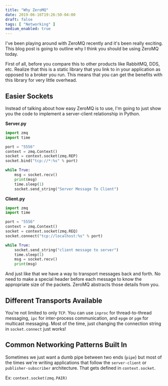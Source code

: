```yaml
---
title: "Why ZeroMQ"
date: 2019-06-16T19:26:50-04:00
draft: false
tags: [ "Networking" ]
medium_enabled: true
---
```


I've been playing around with ZeroMQ recently and it's been really exciting. This blog post is going to outline why I think you should be using ZeroMQ today.

First of all, before you compare this to other products like RabbitMQ, DDS, etc. Realize that this is a static library that you link to in your application as opposed to a broker you run. This means that you can get the benefits with this library for very little overhead.

## Easier Sockets

Instead of talking about how easy ZeroMQ is to use, I'm going to just show you the code to implement a server-client relationship in Python.

**Server.py**

```python
import zmq
import time

port = "5556"
context = zmq.Context()
socket = context.socket(zmq.REP)
socket.bind("tcp://*:%s" % port)

while True:
    msg = socket.recv()
    print(msg)
    time.sleep(1)
    socket.send_string("Server Message To Client")
```

**Client.py**

```python
import zmq
import time

port = "5556"
context = zmq.Context()
socket = context.socket(zmq.REQ)
socket.connect("tcp://localhost:%s" % port)

while True:
    socket.send_string("client message to server")
    time.sleep(1)
    msg = socket.recv()
    print(msg)

```

And just like that we have a way to transport messages back and forth. No need to make a special header before each message to know the appropriate size of the packets. ZeroMQ abstracts those details from you.

## Different Transports Available

You're not limited to only `TCP`. You can use `inproc` for thread-to-thread messaging, `ipc` for inter-process communication, and `epgm` or `pgm` for multicast messaging. Most of the time, just changing the connection string in `socket.connect` just works!

## Common Networking Patterns Built In

Sometimes we just want a dumb pipe between two ends (`pipe`) but most of the times we're writing applications that follow the `server-client` or `publisher-subscriber` architecture. That gets defined in `context.socket`.

Ex: `context.socket(zmq.PAIR)`